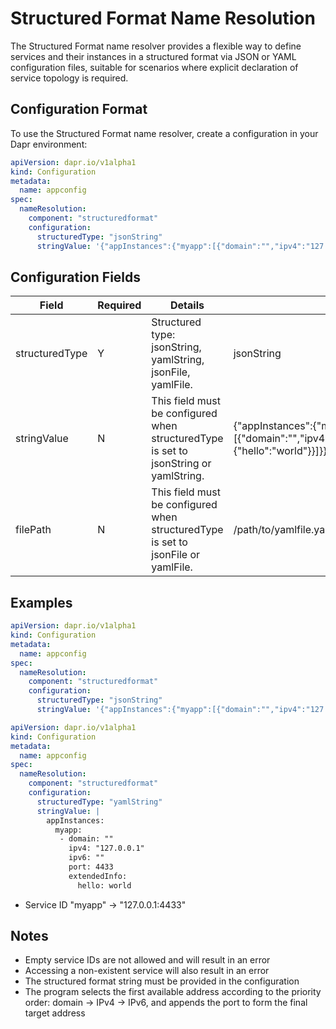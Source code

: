# Structured Format Name Resolution

The Structured Format name resolver provides a flexible way to define services and their instances in a structured format via JSON or YAML configuration files, suitable for scenarios where explicit declaration of service topology is required.

## Configuration Format

To use the Structured Format name resolver, create a configuration in your Dapr environment:

```yaml
apiVersion: dapr.io/v1alpha1
kind: Configuration
metadata:
  name: appconfig
spec:
  nameResolution:
    component: "structuredformat"
    configuration:
      structuredType: "jsonString"
      stringValue: '{"appInstances":{"myapp":[{"domain":"","ipv4":"127.0.0.1","ipv6":"","port":4433,"extendedInfo":{"hello":"world"}}]}}'
```

## Configuration Fields

| Field   | Required | Details | Example |
|---------|----------|---------|---------|
| structuredType  | Y | Structured type: jsonString, yamlString, jsonFile, yamlFile. | jsonString |
| stringValue  | N | This field must be configured when structuredType is set to jsonString or yamlString. | {"appInstances":{"myapp":[{"domain":"","ipv4":"127.0.0.1","ipv6":"","port":4433,"extendedInfo":{"hello":"world"}}]}} |
| filePath  | N | This field must be configured when structuredType is set to jsonFile or yamlFile. | /path/to/yamlfile.yaml |


## Examples

```yaml
apiVersion: dapr.io/v1alpha1
kind: Configuration
metadata:
  name: appconfig
spec:
  nameResolution:
    component: "structuredformat"
    configuration:
      structuredType: "jsonString"
      stringValue: '{"appInstances":{"myapp":[{"domain":"","ipv4":"127.0.0.1","ipv6":"","port":4433,"extendedInfo":{"hello":"world"}}]}}'
```

```yaml
apiVersion: dapr.io/v1alpha1
kind: Configuration
metadata:
  name: appconfig
spec:
  nameResolution:
    component: "structuredformat"
    configuration:
      structuredType: "yamlString"
      stringValue: |
        appInstances:
          myapp:
           - domain: ""
             ipv4: "127.0.0.1"
             ipv6: ""
             port: 4433
             extendedInfo:
               hello: world
```

- Service ID "myapp" → "127.0.0.1:4433"


## Notes

- Empty service IDs are not allowed and will result in an error
- Accessing a non-existent service will also result in an error
- The structured format string must be provided in the configuration
- The program selects the first available address according to the priority order: domain → IPv4 → IPv6, and appends the port to form the final target address

